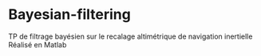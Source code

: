 # Bayesian-filtering

TP de filtrage bayésien sur le recalage altimétrique de navigation inertielle 
Réalisé en Matlab
